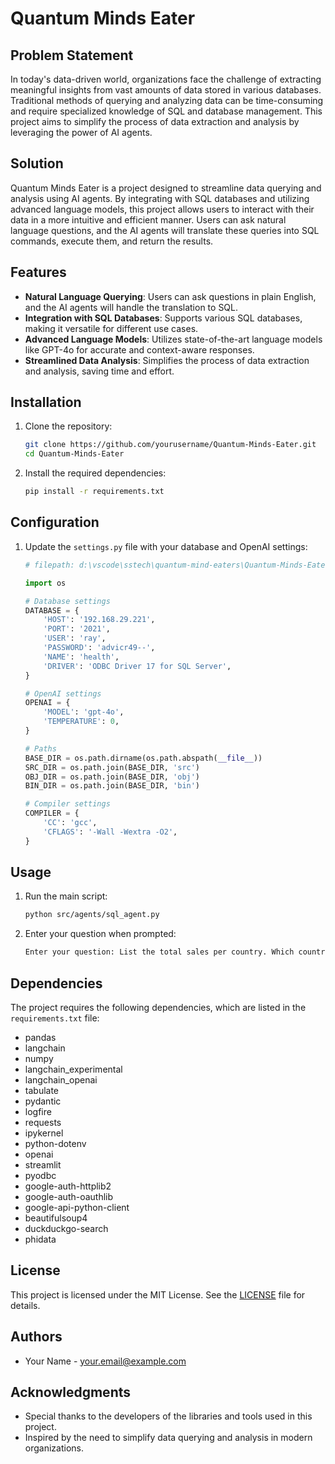 # Quantum Minds Eater

## Problem Statement

In today's data-driven world, organizations face the challenge of extracting meaningful insights from vast amounts of data stored in various databases. Traditional methods of querying and analyzing data can be time-consuming and require specialized knowledge of SQL and database management. This project aims to simplify the process of data extraction and analysis by leveraging the power of AI agents.

## Solution

Quantum Minds Eater is a project designed to streamline data querying and analysis using AI agents. By integrating with SQL databases and utilizing advanced language models, this project allows users to interact with their data in a more intuitive and efficient manner. Users can ask natural language questions, and the AI agents will translate these queries into SQL commands, execute them, and return the results.

## Features

- **Natural Language Querying**: Users can ask questions in plain English, and the AI agents will handle the translation to SQL.
- **Integration with SQL Databases**: Supports various SQL databases, making it versatile for different use cases.
- **Advanced Language Models**: Utilizes state-of-the-art language models like GPT-4o for accurate and context-aware responses.
- **Streamlined Data Analysis**: Simplifies the process of data extraction and analysis, saving time and effort.

## Installation

1. Clone the repository:
    ```sh
    git clone https://github.com/yourusername/Quantum-Minds-Eater.git
    cd Quantum-Minds-Eater
    ```

2. Install the required dependencies:
    ```sh
    pip install -r requirements.txt
    ```

## Configuration

1. Update the `settings.py` file with your database and OpenAI settings:
    ```python
    # filepath: d:\vscode\sstech\quantum-mind-eaters\Quantum-Minds-Eater\settings.py

    import os

    # Database settings
    DATABASE = {
        'HOST': '192.168.29.221',
        'PORT': '2021',
        'USER': 'ray',
        'PASSWORD': 'advicr49--',
        'NAME': 'health',
        'DRIVER': 'ODBC Driver 17 for SQL Server',
    }

    # OpenAI settings
    OPENAI = {
        'MODEL': 'gpt-4o',
        'TEMPERATURE': 0,
    }

    # Paths
    BASE_DIR = os.path.dirname(os.path.abspath(__file__))
    SRC_DIR = os.path.join(BASE_DIR, 'src')
    OBJ_DIR = os.path.join(BASE_DIR, 'obj')
    BIN_DIR = os.path.join(BASE_DIR, 'bin')

    # Compiler settings
    COMPILER = {
        'CC': 'gcc',
        'CFLAGS': '-Wall -Wextra -O2',
    }
    ```

## Usage

1. Run the main script:
    ```sh
    python src/agents/sql_agent.py
    ```

2. Enter your question when prompted:
    ```sh
    Enter your question: List the total sales per country. Which country's customers spent the most?
    ```

## Dependencies

The project requires the following dependencies, which are listed in the `requirements.txt` file:
- pandas
- langchain
- numpy
- langchain_experimental
- langchain_openai
- tabulate
- pydantic
- logfire
- requests
- ipykernel
- python-dotenv
- openai
- streamlit
- pyodbc
- google-auth-httplib2
- google-auth-oauthlib
- google-api-python-client
- beautifulsoup4
- duckduckgo-search
- phidata

## License

This project is licensed under the MIT License. See the [LICENSE](LICENSE) file for details.

## Authors

- Your Name - [your.email@example.com](mailto:your.email@example.com)

## Acknowledgments

- Special thanks to the developers of the libraries and tools used in this project.
- Inspired by the need to simplify data querying and analysis in modern organizations.
